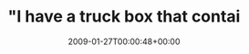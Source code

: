 ---
retweeted: false
source: <a href="http://twitter.com" rel="nofollow">Twitter Web Client</a>
entities:
  hashtags: []
  symbols: []
  user_mentions: []
  urls: []
display_text_range:
- '0'
- '94'
favorite_count: '0'
id_str: '1150618899'
truncated: false
retweet_count: '0'
id: '1150618899'
created_at: Tue Jan 27 00:00:48 +0000 2009
favorited: false
full_text: '"I have a truck box that contain $15.5million U.S DOLLARS which is already
  in USA." sure deal!'
lang: en
tags:
- pesos:twitter
date: '2009-01-27T00:00:48+00:00'
src: https://twitter.com/bascht/status/1150618899
original_url: https://twitter.com/bascht/status/1150618899
type: twitter_tweet
text: '"I have a truck box that contain $15.5million U.S DOLLARS which is already
  in USA." sure deal!'
title: "\"I have a truck box that contai"

---